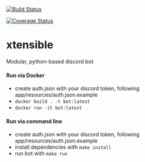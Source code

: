 [![Build Status](https://travis-ci.com/anderskswanson/xtensible-bot.svg?branch=master)](https://travis-ci.com/anderskswanson/xtensible-bot)

[![Coverage Status](https://coveralls.io/repos/github/anderskswanson/xtensible-bot/badge.svg)](https://coveralls.io/github/anderskswanson/xtensible-bot)

# xtensible
Modular, python-based discord bot

#### Run via Docker
- create auth.json with your discord token, following app/resources/auth.json.example
- `docker build . -t bot:latest`
- `docker run -it bot:latest`

#### Run via command line
- create auth.json with your discord token, following app/resources/auth.json.example
- install dependencies with `make install`
- run bot with `make run`
